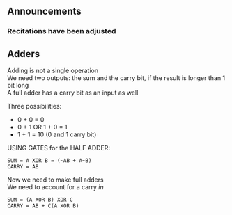 ## Announcements
### Recitations have been adjusted

## Adders
Adding is not a single operation  
We need two outputs: the sum and the carry bit, if the
result is longer than 1 bit long  
A full adder has a carry bit as an input as well  

Three possibilities:  
 - 0 + 0 = 0
 - 0 + 1 OR 1 + 0 = 1
 - 1 + 1 = 10 (0 and 1 carry bit)  

USING GATES for the HALF ADDER:  
```
SUM = A XOR B = (~AB + A~B)
CARRY = AB
```  

Now we need to make full adders  
We need to account for a carry *in*  

```
SUM = (A XOR B) XOR C
CARRY = AB + C(A XOR B)
```
